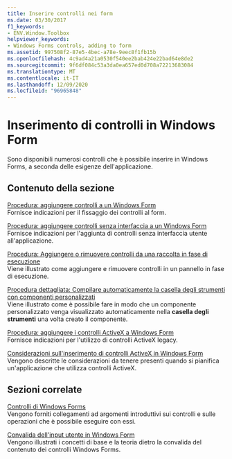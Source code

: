```yaml
---
title: Inserire controlli nei form
ms.date: 03/30/2017
f1_keywords:
- ENV.Window.Toolbox
helpviewer_keywords:
- Windows Forms controls, adding to form
ms.assetid: 997508f2-87e5-4bec-a78e-9eec8f1fb15b
ms.openlocfilehash: 4c9ad4a21a0530f540ee2bab424e22bad64e8de2
ms.sourcegitcommit: 9f6df084c53a3da0ea657ed0d708a72213683084
ms.translationtype: MT
ms.contentlocale: it-IT
ms.lasthandoff: 12/09/2020
ms.locfileid: "96965848"
---
```

# <a name="putting-controls-on-windows-forms"></a>Inserimento di controlli in Windows Form
Sono disponibili numerosi controlli che è possibile inserire in Windows Forms, a seconda delle esigenze dell'applicazione.  
  
## <a name="in-this-section"></a>Contenuto della sezione  
 [Procedura: aggiungere controlli a un Windows Form](how-to-add-controls-to-windows-forms.md)  
 Fornisce indicazioni per il fissaggio dei controlli al form.  
  
 [Procedura: aggiungere controlli senza interfaccia a un Windows Form](how-to-add-controls-without-a-user-interface-to-windows-forms.md)  
 Fornisce indicazioni per l'aggiunta di controlli senza interfaccia utente all'applicazione.  
  
 [Procedura: Aggiungere o rimuovere controlli da una raccolta in fase di esecuzione](how-to-add-to-or-remove-from-a-collection-of-controls-at-run-time.md)  
 Viene illustrato come aggiungere e rimuovere controlli in un pannello in fase di esecuzione.  
  
 [Procedura dettagliata: Compilare automaticamente la casella degli strumenti con componenti personalizzati](walkthrough-automatically-populating-the-toolbox-with-custom-components.md)  
 Viene illustrato come è possibile fare in modo che un componente personalizzato venga visualizzato automaticamente nella **casella degli strumenti** una volta creato il componente.  
  
 [Procedura: aggiungere i controlli ActiveX a Windows Form](how-to-add-activex-controls-to-windows-forms.md)  
 Fornisce indicazioni per l'utilizzo di controlli ActiveX legacy.  
  
 [Considerazioni sull'inserimento di controlli ActiveX in Windows Form](considerations-when-hosting-an-activex-control-on-a-windows-form.md)  
 Vengono descritte le considerazioni da tenere presenti quando si pianifica un'applicazione che utilizza controlli ActiveX.  
  
## <a name="related-sections"></a>Sezioni correlate  
 [Controlli di Windows Forms](index.md)  
 Vengono forniti collegamenti ad argomenti introduttivi sui controlli e sulle operazioni che è possibile eseguire con essi.  
  
 [Convalida dell'input utente in Windows Form](../user-input-validation-in-windows-forms.md)  
 Vengono illustrati i concetti di base e la teoria dietro la convalida del contenuto dei controlli Windows Forms.
